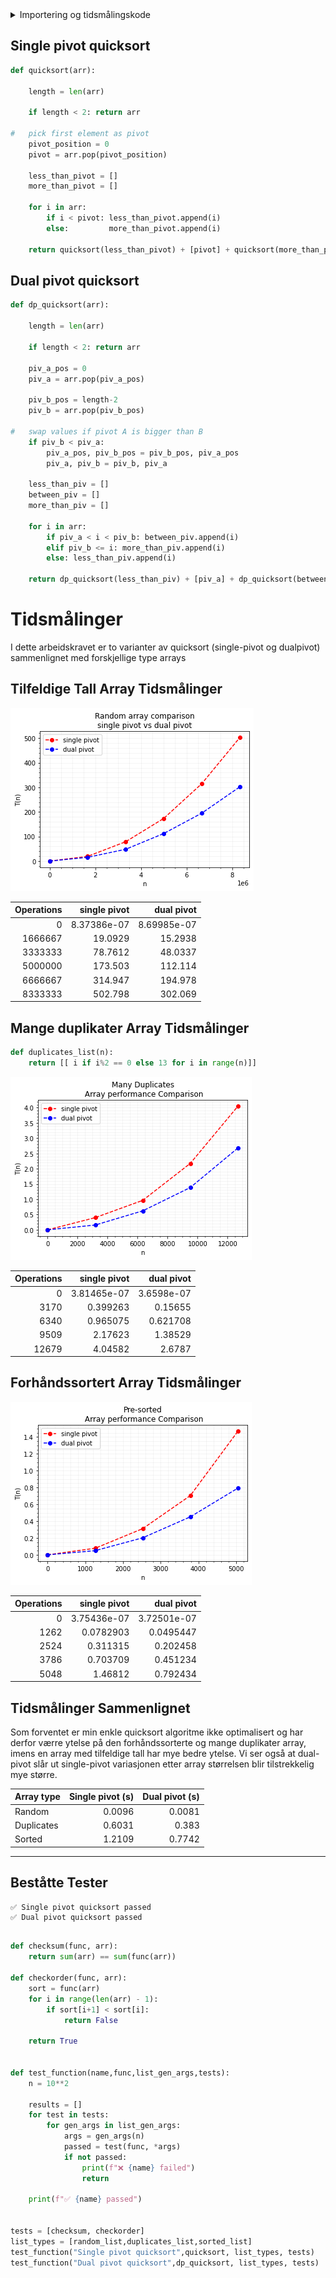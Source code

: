 <details>
  <summary>Importering og tidsmålingskode</summary>
  
  

```python
from IPython.display import HTML, display
import tabulate
from random import randrange
import matplotlib.pyplot as plt
import numpy as np
import sys
import time
sys.setrecursionlimit(round(10**6))

def setupPlot():
    plt.minorticks_on()
    plt.grid(b=True, which='both',color='#D3D3D3', linestyle='-', alpha=0.3)
    plt.legend(loc="upper left")
    plt.ylabel('T(n)')
    plt.xlabel('n')
    
def flushPrintLine():
    print(f"                                                                 ",end='\r')
```

## Kode for tidsmålinger


```python
def take_time_of(function, args):
    
    start = time.time()
    time_taken = 0
    repeats=0
    min_accuracy = 0.1
    
    while True:
        function(*args)
    
        repeats = repeats + 1
        time_taken = time.time() - start
        if time_taken > min_accuracy: break
    
    return time_taken / repeats 
```


```python
def compare(functions, names, gen_args, **kwargs):

#   initialize vars
    total_steps = kwargs.get('steps', 5)
    scale = kwargs.get('scale', 3)
    max_operations = round(10**scale)
    step_length = max_operations / total_steps
    operations = [round(s * step_length) for s in range(total_steps)]   
    
    results = []
    colors = ['r','b','g','c','m','y']
 
    
#   going trough every function  
    for i in range(len(functions)):
        
#       calculate times at different (n) complexities
        data = []
        for step in range(total_steps):
            
            n = operations[step]
            arguments = gen_args(n)
            function = functions[i]
         
            print(f"Loading: {names[i]} | {step}/{total_steps} | n = {n}",end='\r')
            
            data.append( take_time_of(function, arguments) )
            
        plt.plot(operations, data, colors[i] + 'o--', label=names[i])
        results.append(data)
    
#   remove loading text
    flushPrintLine()
    
#   display plot
    if 'title' in kwargs: plt.title(kwargs.get('title'))
    setupPlot()
    plt.show()
    
#   display table with data
    headers = ["Operations", *names]
    data = zip(operations, *results)
    display(HTML(tabulate.tabulate(data, headers, tablefmt='html')))
```

</details>

## Single pivot quicksort


```python
def quicksort(arr):

    length = len(arr)
    
    if length < 2: return arr
    
#   pick first element as pivot
    pivot_position = 0
    pivot = arr.pop(pivot_position)
    
    less_than_pivot = []
    more_than_pivot = []
    
    for i in arr:
        if i < pivot: less_than_pivot.append(i)
        else:         more_than_pivot.append(i)
            
    return quicksort(less_than_pivot) + [pivot] + quicksort(more_than_pivot)
```

## Dual pivot quicksort


```python
def dp_quicksort(arr):

    length = len(arr)
    
    if length < 2: return arr

    piv_a_pos = 0
    piv_a = arr.pop(piv_a_pos)
    
    piv_b_pos = length-2
    piv_b = arr.pop(piv_b_pos)

#   swap values if pivot A is bigger than B
    if piv_b < piv_a:
        piv_a_pos, piv_b_pos = piv_b_pos, piv_a_pos
        piv_a, piv_b = piv_b, piv_a
    
    less_than_piv = []
    between_piv = []
    more_than_piv = []
    
    for i in arr:
        if piv_a < i < piv_b: between_piv.append(i)
        elif piv_b <= i: more_than_piv.append(i)
        else: less_than_piv.append(i)
    
    return dp_quicksort(less_than_piv) + [piv_a] + dp_quicksort(between_piv) + [piv_b] + dp_quicksort(more_than_piv)
```

# Tidsmålinger
I dette arbeidskravet er to varianter av quicksort (single-pivot og dualpivot) sammenlignet med forskjellige type arrays

## Tilfeldige Tall Array Tidsmålinger

                                                                    

![png](output_10_1.png)




<table>
<thead>
<tr><th style="text-align: right;">  Operations</th><th style="text-align: right;">  single pivot</th><th style="text-align: right;">   dual pivot</th></tr>
</thead>
<tbody>
<tr><td style="text-align: right;">           0</td><td style="text-align: right;">   8.37386e-07</td><td style="text-align: right;">  8.69985e-07</td></tr>
<tr><td style="text-align: right;">     1666667</td><td style="text-align: right;">  19.0929     </td><td style="text-align: right;"> 15.2938     </td></tr>
<tr><td style="text-align: right;">     3333333</td><td style="text-align: right;">  78.7612     </td><td style="text-align: right;"> 48.0337     </td></tr>
<tr><td style="text-align: right;">     5000000</td><td style="text-align: right;"> 173.503      </td><td style="text-align: right;">112.114      </td></tr>
<tr><td style="text-align: right;">     6666667</td><td style="text-align: right;"> 314.947      </td><td style="text-align: right;">194.978      </td></tr>
<tr><td style="text-align: right;">     8333333</td><td style="text-align: right;"> 502.798      </td><td style="text-align: right;">302.069      </td></tr>
</tbody>
</table>


## Mange duplikater Array Tidsmålinger


```python
def duplicates_list(n):
    return [[ i if i%2 == 0 else 13 for i in range(n)]]
```
                                                                     
![png](output_12_1.png)



<table>
<thead>
<tr><th style="text-align: right;">  Operations</th><th style="text-align: right;">  single pivot</th><th style="text-align: right;">  dual pivot</th></tr>
</thead>
<tbody>
<tr><td style="text-align: right;">           0</td><td style="text-align: right;">   3.81465e-07</td><td style="text-align: right;">  3.6598e-07</td></tr>
<tr><td style="text-align: right;">        3170</td><td style="text-align: right;">   0.399263   </td><td style="text-align: right;">  0.15655   </td></tr>
<tr><td style="text-align: right;">        6340</td><td style="text-align: right;">   0.965075   </td><td style="text-align: right;">  0.621708  </td></tr>
<tr><td style="text-align: right;">        9509</td><td style="text-align: right;">   2.17623    </td><td style="text-align: right;">  1.38529   </td></tr>
<tr><td style="text-align: right;">       12679</td><td style="text-align: right;">   4.04582    </td><td style="text-align: right;">  2.6787    </td></tr>
</tbody>
</table>


## Forhåndssortert Array Tidsmålinger
                                                        

![png](output_14_1.png)



<table>
<thead>
<tr><th style="text-align: right;">  Operations</th><th style="text-align: right;">  single pivot</th><th style="text-align: right;">  dual pivot</th></tr>
</thead>
<tbody>
<tr><td style="text-align: right;">           0</td><td style="text-align: right;">   3.75436e-07</td><td style="text-align: right;"> 3.72501e-07</td></tr>
<tr><td style="text-align: right;">        1262</td><td style="text-align: right;">   0.0782903  </td><td style="text-align: right;"> 0.0495447  </td></tr>
<tr><td style="text-align: right;">        2524</td><td style="text-align: right;">   0.311315   </td><td style="text-align: right;"> 0.202458   </td></tr>
<tr><td style="text-align: right;">        3786</td><td style="text-align: right;">   0.703709   </td><td style="text-align: right;"> 0.451234   </td></tr>
<tr><td style="text-align: right;">        5048</td><td style="text-align: right;">   1.46812    </td><td style="text-align: right;"> 0.792434   </td></tr>
</tbody>
</table>


## Tidsmålinger Sammenlignet

Som forventet er min enkle quicksort algoritme ikke optimalisert og har derfor værre ytelse på den forhåndssorterte og mange duplikater array, imens en array med tilfeldige tall har mye bedre ytelse. Vi ser også at dual-pivot slår ut single-pivot variasjonen etter array størrelsen blir tilstrekkelig mye større.

<table>
<thead>
<tr><th>Array type  </th><th style="text-align: right;">Single pivot (s)</th><th style="text-align: right;">Dual pivot (s)</th></tr>
</thead>
<tbody>
<tr><td>Random      </td><td style="text-align: right;">        0.0096</td><td style="text-align: right;">      0.0081</td></tr>
<tr><td>Duplicates  </td><td style="text-align: right;">        0.6031</td><td style="text-align: right;">      0.383 </td></tr>
<tr><td>Sorted      </td><td style="text-align: right;">        1.2109</td><td style="text-align: right;">      0.7742</td></tr>
</tbody>
</table>

-------------
## Beståtte Tester

    ✅ Single pivot quicksort passed
    ✅ Dual pivot quicksort passed

```python

def checksum(func, arr):
    return sum(arr) == sum(func(arr))

def checkorder(func, arr):
    sort = func(arr)
    for i in range(len(arr) - 1): 
        if sort[i+1] < sort[i]: 
            return False
    
    return True


def test_function(name,func,list_gen_args,tests):
    n = 10**2
    
    results = []
    for test in tests:
        for gen_args in list_gen_args:
            args = gen_args(n)
            passed = test(func, *args)
            if not passed:
                print(f"❌ {name} failed")
                return
            
    print(f"✅ {name} passed")


tests = [checksum, checkorder]
list_types = [random_list,duplicates_list,sorted_list]
test_function("Single pivot quicksort",quicksort, list_types, tests)
test_function("Dual pivot quicksort",dp_quicksort, list_types, tests)
```


    

